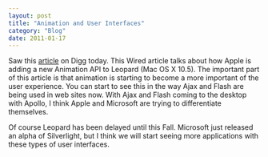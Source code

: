 ```yaml
---
layout: post
title: "Animation and User Interfaces"
category: "Blog"
date: 2011-01-17
---
```



Saw this [article](http://www.wired.com/software/coolapps/news/2007/06/core_anim) on Digg today. This Wired article talks about how Apple is adding a new Animation API to Leopard (Mac OS X 10.5). The important part of this article is that animation is starting to become a more important of the user experience. You can start to see this in the way Ajax and Flash are being used in web sites now. With Ajax and Flash coming to the desktop with Apollo, I think Apple and Microsoft are trying to differentiate themselves.

Of course Leopard has been delayed until this Fall. Microsoft just released an alpha of Silverlight, but I think we will start seeing more applications with these types of user interfaces.